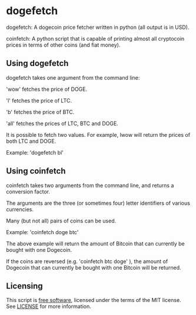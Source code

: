 dogefetch
=========

dogefetch:
A dogecoin price fetcher written in python (all output is in USD).

coinfetch:
A python script that is capable of printing almost all cryptocoin prices in terms 
of other coins (and fiat money).

Using dogefetch
---------------

dogefetch takes one argument from the command line:

'wow' fetches the price of DOGE.

'l' fetches the price of LTC.

'b' fetches the price of BTC.

'all' fetches the prices of LTC, BTC and DOGE.

It is possible to fetch two values. For example, lwow will return the prices of both
LTC and DOGE.

Example: 'dogefetch bl'

Using coinfetch
---------------

coinfetch takes two arguments from the command line, and returns a conversion factor.

The arguments are the three (or sometimes four) letter identifiers of various currencies.

Many (but not all) pairs of coins can be used.

Example: 'coinfetch doge btc'

The above example will return the amount of Bitcoin that can currently be bought with one
Dogecoin. 

If the coins are reversed (e.g. 'coinfetch btc doge' ), the amount of Dogecoin
that can currently be bought with one Bitcoin will be returned.

Licensing
---------

This script is [free software](http://gnu.org/philosophy/free-sw.html), licensed
under the terms of the MIT license. See [LICENSE](LICENSE) for more information.
